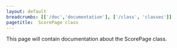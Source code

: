 ```yaml
---
layout: default
breadcrumbs: [['/doc','documentation'], ['/class', 'classes']]
pagetitle:  ScorePage class
---
```


This page will contain documentation about the ScorePage class.


